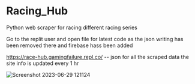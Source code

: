 # Racing_Hub
Python web scraper for racing different racing series 

Go to the replit user and open file for latest code as the json writing has been removed there and firebase hass been added

https://race-hub.gamingfailure.repl.co/ -- json for all the scraped data
the site info is updated every 1 hr

![Screenshot 2023-06-29 121124](https://github.com/JJKVIT/Racing_Hub/assets/115476354/3434c474-01a1-47f4-be7b-9e2b909dec40)

